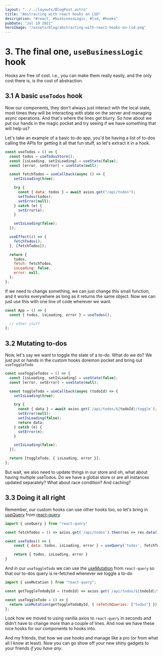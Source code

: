 ```yaml
---
layout: "../../layouts/BlogPost.astro"
title: "Abstracting with react hooks on LSD"
description: "#react, #bushinessLogic, #lsd, #hooks"
pubDate: "Jul 19 2021"
heroImage: "/assets/blog/abstracting-with-react-hooks-on-lsd.png"
---
```


# 3. The final one, `useBusinessLogic` hook

Hooks are free of cost. i.e., you can make them really easily, and the only cost there is, is the cost of abstraction.

## 3.1 A basic `useTodos` hook

Now our components, they don't always just interact with the local state, most times they will be interacting with state on the server and managing async operations. And that's where the lines get blurry. So how about we put our hands in the magic pocket and try seeing if we have something that will help us?

Let's take an example of a basic to-do app, you'd be having a list of to-dos calling the APIs for getting it all that fun stuff, so let's extract it in a hook.

```jsx
const useTodos = () => {
  const todos = useTodosStore();
  const [isLoading, setIsLoading] = useState(false);
  const [error, setError] = useState(null);

  const fetchTodos = useCallback(async () => {
    setIsLoading(true);

    try {
      const { data: todos } = await axios.get("/api/todos");
      setTodos(todos);
      setError(null);
    } catch (e) {
      setError(e);
    }

    setIsLoading(false);
  });

  useEffect(() => {
    fetchTodos();
  }, [fetchTodos]);

  return {
    todos,
    fetch: fetchTodos,
    isLoading: false,
    error: null,
  };
};
```

If we need to change something, we can just change this small function, and it works everywhere as long as it returns the same object. Now we can just use this with one line of code wherever we want.

```jsx
const App = () => {
  const { todos, isLoading, error } = useTodos();

  // other stuff
};
```

## 3.2 Mutating to-dos

Now, let's say we want to toggle the state of a to-do. What do we do? We just put or hands in the custom hooks doremon pocket and bring out `useToggleTodo`

```jsx
const useToggleTodos = () => {
  const [isLoading, setIsLoading] = useState(false);
  const [error, setError] = useState(null);

  const toggleTodo = useCallback(async (todoId) => {
    setIsLoading(true);

    try {
      const { data } = await axios.get(`/api/todos/${todoId}/toggle`);
      setError(null);
      setIsLoading(false);
      return data;
    } catch (e) {
      setError(e);
    }

    setIsLoading(false);
  });

  return [toggleTodo, { isLoading, error }];
};
```

But wait, we also need to update things in our store and oh, what about having multiple useTodos. Do we have a global store or are all instances updated separately? What about race condition? And caching?

## 3.3 Doing it all right

Remember, our custom hooks can use other hooks too, so let's bring in [useQuery](https://react-query.tanstack.com/guides/queries) from [react-query](https://www.npmjs.com/package/react-query)

```jsx
import { useQuery } from "react-query"

const fetchTodos = () => axios.get('/api/todos').then(res => res.data())

const useTodos() => {
	const { data: todos, isLoading, error } = useQuery('todos', fetchTodos)

	return { todos, isLoading, error }
}
```

And in our `useToggleTodo` we can use the [useMutation](https://react-query.tanstack.com/guides/mutations) from `react-query` so that our to-dos query is re-fetched whenever we toggle a to-do

```jsx
import { useMutation } from "react-query";

const getToggleTodoById = (todoId) => axios.get(`/api/todos/${todoId}/toggle`);

const useToggleTodo = () => {
  return useMutation(getToggleTodoById, { refetchQueries: ["todos"] });
};
```

Look how we moved to using vanilla axios to `react-query` in seconds and didn't have to change more than a couple of lines. And now we have these nice hooks for our components to hooks into.

And my friends, that how we use hooks and manage like a pro (or from what all I know at least). Now you can go show off your new shiny gadgets to your friends _if you have any_.
